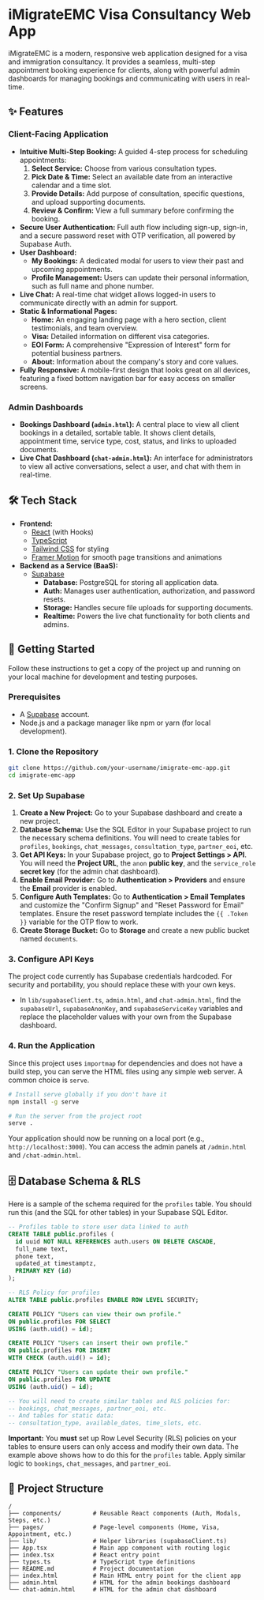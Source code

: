 # iMigrateEMC Visa Consultancy Web App

iMigrateEMC is a modern, responsive web application designed for a visa and immigration consultancy. It provides a seamless, multi-step appointment booking experience for clients, along with powerful admin dashboards for managing bookings and communicating with users in real-time.

## ✨ Features

### Client-Facing Application
*   **Intuitive Multi-Step Booking:** A guided 4-step process for scheduling appointments:
    1.  **Select Service:** Choose from various consultation types.
    2.  **Pick Date & Time:** Select an available date from an interactive calendar and a time slot.
    3.  **Provide Details:** Add purpose of consultation, specific questions, and upload supporting documents.
    4.  **Review & Confirm:** View a full summary before confirming the booking.
*   **Secure User Authentication:** Full auth flow including sign-up, sign-in, and a secure password reset with OTP verification, all powered by Supabase Auth.
*   **User Dashboard:**
    *   **My Bookings:** A dedicated modal for users to view their past and upcoming appointments.
    *   **Profile Management:** Users can update their personal information, such as full name and phone number.
*   **Live Chat:** A real-time chat widget allows logged-in users to communicate directly with an admin for support.
*   **Static & Informational Pages:**
    *   **Home:** An engaging landing page with a hero section, client testimonials, and team overview.
    *   **Visa:** Detailed information on different visa categories.
    *   **EOI Form:** A comprehensive "Expression of Interest" form for potential business partners.
    *   **About:** Information about the company's story and core values.
*   **Fully Responsive:** A mobile-first design that looks great on all devices, featuring a fixed bottom navigation bar for easy access on smaller screens.

### Admin Dashboards
*   **Bookings Dashboard (`admin.html`):** A central place to view all client bookings in a detailed, sortable table. It shows client details, appointment time, service type, cost, status, and links to uploaded documents.
*   **Live Chat Dashboard (`chat-admin.html`):** An interface for administrators to view all active conversations, select a user, and chat with them in real-time.

## 🛠 Tech Stack

*   **Frontend:**
    *   [React](https://reactjs.org/) (with Hooks)
    *   [TypeScript](https://www.typescriptlang.org/)
    *   [Tailwind CSS](https://tailwindcss.com/) for styling
    *   [Framer Motion](https://www.framer.com/motion/) for smooth page transitions and animations
*   **Backend as a Service (BaaS):**
    *   [Supabase](https://supabase.io/)
        *   **Database:** PostgreSQL for storing all application data.
        *   **Auth:** Manages user authentication, authorization, and password resets.
        *   **Storage:** Handles secure file uploads for supporting documents.
        *   **Realtime:** Powers the live chat functionality for both clients and admins.

## 🚀 Getting Started

Follow these instructions to get a copy of the project up and running on your local machine for development and testing purposes.

### Prerequisites

*   A [Supabase](https://supabase.io/) account.
*   Node.js and a package manager like npm or yarn (for local development).

### 1. Clone the Repository

```bash
git clone https://github.com/your-username/imigrate-emc-app.git
cd imigrate-emc-app
```

### 2. Set Up Supabase

1.  **Create a New Project:** Go to your Supabase dashboard and create a new project.
2.  **Database Schema:** Use the SQL Editor in your Supabase project to run the necessary schema definitions. You will need to create tables for `profiles`, `bookings`, `chat_messages`, `consultation_type`, `partner_eoi`, etc.
3.  **Get API Keys:** In your Supabase project, go to **Project Settings > API**. You will need the **Project URL**, the `anon` **public key**, and the `service_role` **secret key** (for the admin chat dashboard).
4.  **Enable Email Provider:** Go to **Authentication > Providers** and ensure the **Email** provider is enabled.
5.  **Configure Auth Templates:** Go to **Authentication > Email Templates** and customize the "Confirm Signup" and "Reset Password for Email" templates. Ensure the reset password template includes the `{{ .Token }}` variable for the OTP flow to work.
6.  **Create Storage Bucket:** Go to **Storage** and create a new public bucket named `documents`.

### 3. Configure API Keys

The project code currently has Supabase credentials hardcoded. For security and portability, you should replace these with your own keys.

*   In `lib/supabaseClient.ts`, `admin.html`, and `chat-admin.html`, find the `supabaseUrl`, `supabaseAnonKey`, and `supabaseServiceKey` variables and replace the placeholder values with your own from the Supabase dashboard.

### 4. Run the Application

Since this project uses `importmap` for dependencies and does not have a build step, you can serve the HTML files using any simple web server. A common choice is `serve`.

```bash
# Install serve globally if you don't have it
npm install -g serve

# Run the server from the project root
serve .
```
Your application should now be running on a local port (e.g., `http://localhost:3000`). You can access the admin panels at `/admin.html` and `/chat-admin.html`.

## 🗄 Database Schema & RLS

Here is a sample of the schema required for the `profiles` table. You should run this (and the SQL for other tables) in your Supabase SQL Editor.

```sql
-- Profiles table to store user data linked to auth
CREATE TABLE public.profiles (
  id uuid NOT NULL REFERENCES auth.users ON DELETE CASCADE,
  full_name text,
  phone text,
  updated_at timestamptz,
  PRIMARY KEY (id)
);

-- RLS Policy for profiles
ALTER TABLE public.profiles ENABLE ROW LEVEL SECURITY;

CREATE POLICY "Users can view their own profile."
ON public.profiles FOR SELECT
USING (auth.uid() = id);

CREATE POLICY "Users can insert their own profile."
ON public.profiles FOR INSERT
WITH CHECK (auth.uid() = id);

CREATE POLICY "Users can update their own profile."
ON public.profiles FOR UPDATE
USING (auth.uid() = id);

-- You will need to create similar tables and RLS policies for:
-- bookings, chat_messages, partner_eoi, etc.
-- And tables for static data:
-- consultation_type, available_dates, time_slots, etc.
```

**Important:** You **must** set up Row Level Security (RLS) policies on your tables to ensure users can only access and modify their own data. The example above shows how to do this for the `profiles` table. Apply similar logic to `bookings`, `chat_messages`, and `partner_eoi`.

## 📁 Project Structure

```
/
├── components/         # Reusable React components (Auth, Modals, Steps, etc.)
├── pages/              # Page-level components (Home, Visa, Appointment, etc.)
├── lib/                # Helper libraries (supabaseClient.ts)
├── App.tsx             # Main app component with routing logic
├── index.tsx           # React entry point
├── types.ts            # TypeScript type definitions
├── README.md           # Project documentation
├── index.html          # Main HTML entry point for the client app
├── admin.html          # HTML for the admin bookings dashboard
└── chat-admin.html     # HTML for the admin chat dashboard
```

